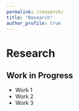 ```yaml
---
permalink: /research/
title: "Research"
author_profile: true
---
```


# Research

## Work in Progress

- Work 1
- Work 2
- Work 3
